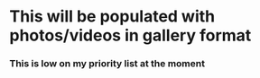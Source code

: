 # This will be populated with photos/videos in gallery format

### This is low on my priority list at the moment
